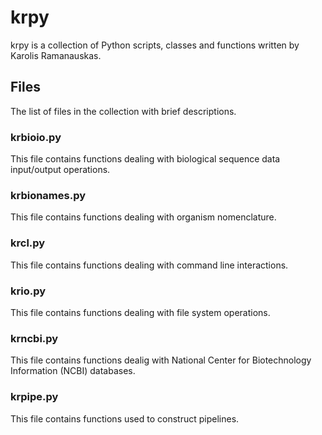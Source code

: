 # krpy

krpy is a collection of Python scripts, classes and functions written by Karolis Ramanauskas.

## Files

The list of files in the collection with brief descriptions.

### krbioio.py

This file contains functions dealing with biological sequence data input/output operations.

### krbionames.py

This file contains functions dealing with organism nomenclature.

### krcl.py

This file contains functions dealing with command line interactions.

### krio.py

This file contains functions dealing with file system operations.

### krncbi.py

This file contains functions dealig with National Center for Biotechnology Information (NCBI) databases.

### krpipe.py

This file contains functions used to construct pipelines.
